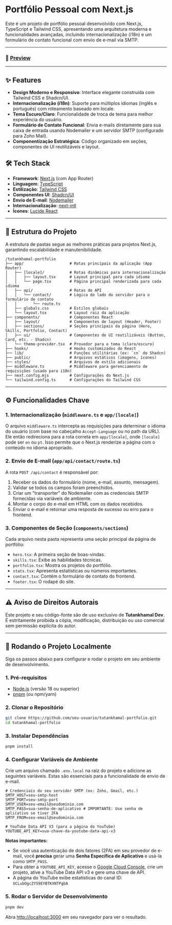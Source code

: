 # Portfólio Pessoal com Next.js

Este é um projeto de portfólio pessoal desenvolvido com Next.js, TypeScript e Tailwind CSS, apresentando uma arquitetura moderna e funcionalidades avançadas, incluindo internacionalização (i18n) e um formulário de contato funcional com envio de e-mail via SMTP.

---

### 🚀 [Preview](https://tutankhamal.com)

---

## ✨ Features

- **Design Moderno e Responsivo**: Interface elegante construída com Tailwind CSS e Shadcn/UI.
- **Internacionalização (i18n)**: Suporte para múltiplos idiomas (inglês e português) com roteamento baseado em locale.
- **Tema Escuro/Claro**: Funcionalidade de troca de tema para melhor experiência do usuário.
- **Formulário de Contato Funcional**: Envia e-mails diretamente para sua caixa de entrada usando Nodemailer e um servidor SMTP (configurado para Zoho Mail).
- **Componentização Estratégica**: Código organizado em seções, componentes de UI reutilizáveis e layout.

## 🛠️ Tech Stack

- **Framework**: [Next.js](https://nextjs.org/) (com App Router)
- **Linguagem**: [TypeScript](https://www.typescriptlang.org/)
- **Estilização**: [Tailwind CSS](https://tailwindcss.com/)
- **Componentes UI**: [Shadcn/UI](https://ui.shadcn.com/)
- **Envio de E-mail**: [Nodemailer](https://nodemailer.com/)
- **Internacionalização**: [next-intl](https://next-intl-docs.vercel.app/)
- **Ícones**: [Lucide React](https://lucide.dev/)

---

## 📂 Estrutura do Projeto

A estrutura de pastas segue as melhores práticas para projetos Next.js, garantindo escalabilidade e manutenibilidade.

```
/tutankhamal-portfolio
├── app/                    # Rotas principais da aplicação (App Router)
│   ├── [locale]/           # Rotas dinâmicas para internacionalização
│   │   ├── layout.tsx      # Layout principal para cada idioma
│   │   └── page.tsx        # Página principal renderizada para cada idioma
│   ├── api/                # Rotas de API
│   │   └── contact/        # Lógica do lado do servidor para o formulário de contato
│   │       └── route.ts
│   ├── globals.css         # Estilos globais
│   └── layout.tsx          # Layout raiz da aplicação
├── components/             # Componentes React
│   ├── layout/             # Componentes de layout (Header, Footer)
│   ├── sections/           # Seções principais da página (Hero, Skills, Portfolio, Contact)
│   ├── ui/                 # Componentes de UI reutilizáveis (Button, Card, etc. - Shadcn)
│   └── theme-provider.tsx  # Provedor para o tema (claro/escuro)
├── hooks/                  # Hooks customizados do React
├── lib/                    # Funções utilitárias (ex: `cn` do Shadcn)
├── public/                 # Arquivos estáticos (imagens, ícones)
├── styles/                 # Arquivos de estilo adicionais
├── middleware.ts           # Middleware para gerenciamento de requisições (usado para i18n)
├── next.config.mjs         # Configurações do Next.js
└── tailwind.config.ts      # Configurações do Tailwind CSS
```

---

## ⚙️ Funcionalidades Chave

### 1. Internacionalização (`middleware.ts` e `app/[locale]`)
O arquivo `middleware.ts` intercepta as requisições para determinar o idioma do usuário (com base no cabeçalho `Accept-Language` ou no path da URL). Ele então redireciona para a rota correta em `app/[locale]`, onde `[locale]` pode ser `en` ou `pt`. Isso permite que o Next.js renderize a página com o conteúdo no idioma apropriado.

### 2. Envio de E-mail (`app/api/contact/route.ts`)
A rota `POST /api/contact` é responsável por:
1.  Receber os dados do formulário (nome, e-mail, assunto, mensagem).
2.  Validar se todos os campos foram preenchidos.
3.  Criar um "transporter" do Nodemailer com as credenciais SMTP fornecidas via variáveis de ambiente.
4.  Montar o corpo do e-mail em HTML com os dados recebidos.
5.  Enviar o e-mail e retornar uma resposta de sucesso ou erro para o frontend.

### 3. Componentes de Seção (`components/sections`)
Cada arquivo nesta pasta representa uma seção principal da página de portfólio:
- `hero.tsx`: A primeira seção de boas-vindas.
- `skills.tsx`: Exibe as habilidades técnicas.
- `portfolio.tsx`: Mostra os projetos do portfólio.
- `stats.tsx`: Apresenta estatísticas ou números importantes.
- `contact.tsx`: Contém o formulário de contato do frontend.
- `footer.tsx`: O rodapé do site.

---

## ⚠️ Aviso de Direitos Autorais

Este projeto e seu código-fonte são de uso exclusivo de **Tutankhamal Dev**. É estritamente proibida a cópia, modificação, distribuição ou uso comercial sem permissão explícita do autor.

---

## 🚀 Rodando o Projeto Localmente

Siga os passos abaixo para configurar e rodar o projeto em seu ambiente de desenvolvimento.

### 1. Pré-requisitos
- [Node.js](https://nodejs.org/en/) (versão 18 ou superior)
- [pnpm](https://pnpm.io/installation) (ou npm/yarn)

### 2. Clonar o Repositório

```bash
git clone https://github.com/seu-usuario/tutankhamal-portfolio.git
cd tutankhamal-portfolio
```

### 3. Instalar Dependências

```bash
pnpm install
```

### 4. Configurar Variáveis de Ambiente

Crie um arquivo chamado `.env.local` na raiz do projeto e adicione as seguintes variáveis. Estas são essenciais para a funcionalidade de envio de e-mail.

```env
# Credenciais do seu servidor SMTP (ex: Zoho, Gmail, etc.)
SMTP_HOST=seu-smtp-host
SMTP_PORT=seu-smtp-port
SMTP_USER=seu-email@seudominio.com
SMTP_PASS=sua-senha-de-aplicativo # IMPORTANTE: Use senha de aplicativo se tiver 2FA
SMTP_FROM=seu-email@seudominio.com

# YouTube Data API V3 (para a página do YouTube)
YOUTUBE_API_KEY=sua-chave-da-youtube-data-api-v3
```

**Notas importantes:**
- Se você usa autenticação de dois fatores (2FA) em seu provedor de e-mail, você **precisa** gerar uma **Senha Específica de Aplicativo** e usá-la como `SMTP_PASS`.
- Para obter a `YOUTUBE_API_KEY`, acesse o [Google Cloud Console](https://console.cloud.google.com/), crie um projeto, ative a YouTube Data API v3 e gere uma chave de API.
- A página do YouTube exibe estatísticas do canal ID: `UCLubOgcZY59EYBTKXNTPgbA`

### 5. Rodar o Servidor de Desenvolvimento

```bash
pnpm dev
```

Abra [http://localhost:3000](http://localhost:3000) em seu navegador para ver o resultado.
